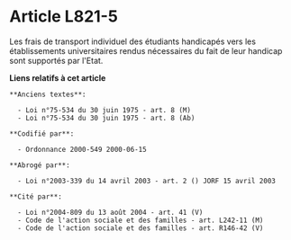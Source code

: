 # Article L821-5

Les frais de transport individuel des étudiants handicapés vers les établissements universitaires rendus nécessaires du fait
de leur handicap sont supportés par l'Etat.

**Liens relatifs à cet article**

	**Anciens textes**:

	  - Loi n°75-534 du 30 juin 1975 - art. 8 (M)
	  - Loi n°75-534 du 30 juin 1975 - art. 8 (Ab)

	**Codifié par**:

	  - Ordonnance 2000-549 2000-06-15

	**Abrogé par**:

	  - Loi n°2003-339 du 14 avril 2003 - art. 2 () JORF 15 avril 2003

	**Cité par**:

	  - Loi n°2004-809 du 13 août 2004 - art. 41 (V)
	  - Code de l'action sociale et des familles - art. L242-11 (M)
	  - Code de l'action sociale et des familles - art. R146-42 (V)
